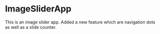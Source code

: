 # ImageSliderApp
This is an image slider app. Added a new feature which are navigation dots as well as a slide counter. 
